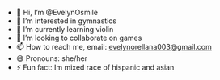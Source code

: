- 👋 Hi, I’m @EvelynOsmile
- 👀 I’m interested in gymnastics
- 🌱 I’m currently learning violin
- 💞️ I’m looking to collaborate on games
- 📫 How to reach me, email: evelynorellana003@gmail.com
- 😄 Pronouns: she/her
- ⚡ Fun fact: Im mixed race of hispanic and asian

<!---
EvelynOsmile/EvelynOsmile is a ✨ special ✨ repository because its `README.md` (this file) appears on your GitHub profile.
You can click the Preview link to take a look at your changes.
--->
